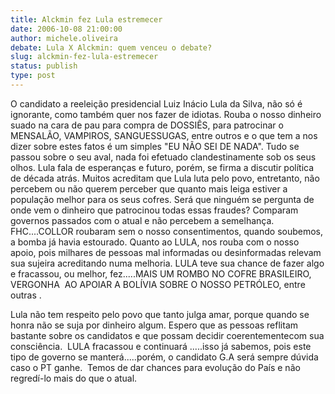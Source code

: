 ```yaml
---
title: Alckmin fez Lula estremecer
date: 2006-10-08 21:00:00
author: michele.oliveira
debate: Lula X Alckmin: quem venceu o debate?
slug: alckmin-fez-lula-estremecer
status: publish 
type: post
---
```


O candidato a reeleição presidencial Luiz Inácio Lula da Silva, não só é ignorante, como também quer nos fazer de idiotas. Rouba o nosso dinheiro suado na cara de pau para compra de DOSSIÊS, para patrocinar o MENSALÃO, VAMPIROS, SANGUESSUGAS, entre outros e o que tem a nos dizer sobre estes fatos é um simples "EU NÃO SEI DE NADA". Tudo se passou sobre o seu aval, nada foi efetuado clandestinamente sob os seus olhos. Lula fala de esperanças e futuro, porém, se firma a discutir política de década atrás. Muitos acreditam que Lula luta pelo povo, entretanto, não percebem ou não querem perceber que quanto mais leiga estiver a população melhor para os seus cofres. Será que ninguém se pergunta de onde vem o dinheiro que patrocinou todas essas fraudes? Comparam governos passados com o atual e não percebem a semelhança. FHC....COLLOR roubaram sem o nosso consentimentos, quando soubemos, a bomba já havia estourado. Quanto ao LULA, nos rouba com o nosso apoio, pois milhares de pessoas mal informadas ou desinformadas relevam sua sujeira acreditando numa melhoria. LULA teve sua chance de fazer algo e fracassou, ou melhor, fez.....MAIS UM ROMBO NO COFRE BRASILEIRO, VERGONHA  AO APOIAR A BOLÍVIA SOBRE O NOSSO PETRÓLEO, entre outras .


Lula não tem respeito pelo povo que tanto julga amar, porque quando se honra não se suja por dinheiro algum. Espero que as pessoas reflitam bastante sobre os candidatos e que possam decidir coerentementecom sua consciência.  LULA fracassou e continuará .....isso já sabemos, pois este tipo de governo se manterá.....porém, o candidato G.A será sempre dúvida caso o PT ganhe.  Temos de dar chances para evolução do País e não regredí-lo mais do que o atual.


